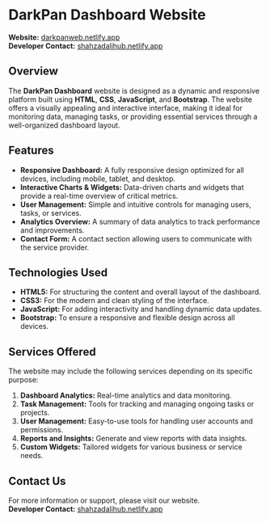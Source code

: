 # DarkPan Dashboard Website

**Website:** [darkpanweb.netlify.app](https://darkpanweb.netlify.app)  
**Developer Contact:** [shahzadalihub.netlify.app](https://shahzadalihub.netlify.app)

## Overview

The **DarkPan Dashboard** website is designed as a dynamic and responsive platform built using **HTML**, **CSS**, **JavaScript**, and **Bootstrap**. The website offers a visually appealing and interactive interface, making it ideal for monitoring data, managing tasks, or providing essential services through a well-organized dashboard layout.

## Features

- **Responsive Dashboard:** A fully responsive design optimized for all devices, including mobile, tablet, and desktop.
- **Interactive Charts & Widgets:** Data-driven charts and widgets that provide a real-time overview of critical metrics.
- **User Management:** Simple and intuitive controls for managing users, tasks, or services.
- **Analytics Overview:** A summary of data analytics to track performance and improvements.
- **Contact Form:** A contact section allowing users to communicate with the service provider.

## Technologies Used

- **HTML5:** For structuring the content and overall layout of the dashboard.
- **CSS3:** For the modern and clean styling of the interface.
- **JavaScript:** For adding interactivity and handling dynamic data updates.
- **Bootstrap:** To ensure a responsive and flexible design across all devices.

## Services Offered

The website may include the following services depending on its specific purpose:

1. **Dashboard Analytics:** Real-time analytics and data monitoring.
2. **Task Management:** Tools for tracking and managing ongoing tasks or projects.
3. **User Management:** Easy-to-use tools for handling user accounts and permissions.
4. **Reports and Insights:** Generate and view reports with data insights.
5. **Custom Widgets:** Tailored widgets for various business or service needs.

## Contact Us

For more information or support, please visit our website.  
**Developer Contact:** [shahzadalihub.netlify.app](https://shahzadalihub.netlify.app)
